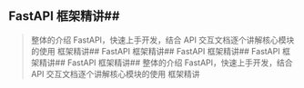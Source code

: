 ## FastAPI 框架精讲## 
> 整体的介绍 FastAPI，快速上手开发，结合 API 交互文档逐个讲解核心模块的使用
 框架精讲## FastAPI 框架精讲## FastAPI 框架精讲## FastAPI 框架精讲## FastAPI 框架精讲## 
> 整体的介绍 FastAPI，快速上手开发，结合 API 交互文档逐个讲解核心模块的使用
 框架精讲